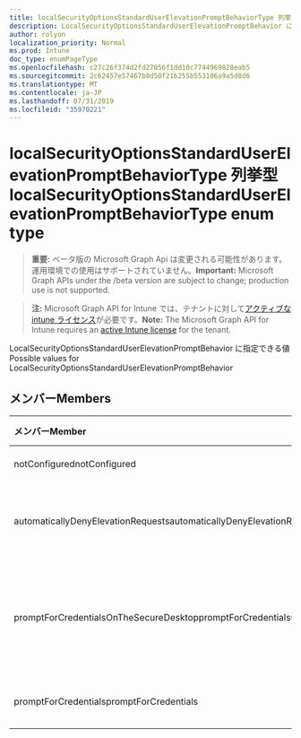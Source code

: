 ```yaml
---
title: localSecurityOptionsStandardUserElevationPromptBehaviorType 列挙型
description: LocalSecurityOptionsStandardUserElevationPromptBehavior に指定できる値
author: rolyon
localization_priority: Normal
ms.prod: Intune
doc_type: enumPageType
ms.openlocfilehash: c27c26f374d2fd27056f1dd10c7744969828eab5
ms.sourcegitcommit: 2c62457e57467b8d50f21b255b553106a9a5d8d6
ms.translationtype: MT
ms.contentlocale: ja-JP
ms.lasthandoff: 07/31/2019
ms.locfileid: "35970221"
---
```

# <a name="localsecurityoptionsstandarduserelevationpromptbehaviortype-enum-type"></a><span data-ttu-id="d2ad6-103">localSecurityOptionsStandardUserElevationPromptBehaviorType 列挙型</span><span class="sxs-lookup"><span data-stu-id="d2ad6-103">localSecurityOptionsStandardUserElevationPromptBehaviorType enum type</span></span>

> <span data-ttu-id="d2ad6-104">**重要:** ベータ版の Microsoft Graph Api は変更される可能性があります。運用環境での使用はサポートされていません。</span><span class="sxs-lookup"><span data-stu-id="d2ad6-104">**Important:** Microsoft Graph APIs under the /beta version are subject to change; production use is not supported.</span></span>

> <span data-ttu-id="d2ad6-105">**注:** Microsoft Graph API for Intune では、テナントに対して[アクティブな intune ライセンス](https://go.microsoft.com/fwlink/?linkid=839381)が必要です。</span><span class="sxs-lookup"><span data-stu-id="d2ad6-105">**Note:** The Microsoft Graph API for Intune requires an [active Intune license](https://go.microsoft.com/fwlink/?linkid=839381) for the tenant.</span></span>

<span data-ttu-id="d2ad6-106">LocalSecurityOptionsStandardUserElevationPromptBehavior に指定できる値</span><span class="sxs-lookup"><span data-stu-id="d2ad6-106">Possible values for LocalSecurityOptionsStandardUserElevationPromptBehavior</span></span>

## <a name="members"></a><span data-ttu-id="d2ad6-107">メンバー</span><span class="sxs-lookup"><span data-stu-id="d2ad6-107">Members</span></span>
|<span data-ttu-id="d2ad6-108">メンバー</span><span class="sxs-lookup"><span data-stu-id="d2ad6-108">Member</span></span>|<span data-ttu-id="d2ad6-109">値</span><span class="sxs-lookup"><span data-stu-id="d2ad6-109">Value</span></span>|<span data-ttu-id="d2ad6-110">説明</span><span class="sxs-lookup"><span data-stu-id="d2ad6-110">Description</span></span>|
|:---|:---|:---|
|<span data-ttu-id="d2ad6-111">notConfigured</span><span class="sxs-lookup"><span data-stu-id="d2ad6-111">notConfigured</span></span>|<span data-ttu-id="d2ad6-112">.0</span><span class="sxs-lookup"><span data-stu-id="d2ad6-112">0</span></span>|<span data-ttu-id="d2ad6-113">Not Configured</span><span class="sxs-lookup"><span data-stu-id="d2ad6-113">Not Configured</span></span>|
|<span data-ttu-id="d2ad6-114">automaticallyDenyElevationRequests</span><span class="sxs-lookup"><span data-stu-id="d2ad6-114">automaticallyDenyElevationRequests</span></span>|<span data-ttu-id="d2ad6-115">1-d</span><span class="sxs-lookup"><span data-stu-id="d2ad6-115">1</span></span>|<span data-ttu-id="d2ad6-116">昇格要求を自動的に拒否する</span><span class="sxs-lookup"><span data-stu-id="d2ad6-116">Automatically deny elevation requests</span></span>|
|<span data-ttu-id="d2ad6-117">promptForCredentialsOnTheSecureDesktop</span><span class="sxs-lookup"><span data-stu-id="d2ad6-117">promptForCredentialsOnTheSecureDesktop</span></span>|<span data-ttu-id="d2ad6-118">pbm-2</span><span class="sxs-lookup"><span data-stu-id="d2ad6-118">2</span></span>|<span data-ttu-id="d2ad6-119">セキュリティで保護されたデスクトップで資格情報の入力を求める</span><span class="sxs-lookup"><span data-stu-id="d2ad6-119">Prompt for credentials on the secure desktop</span></span>|
|<span data-ttu-id="d2ad6-120">promptForCredentials</span><span class="sxs-lookup"><span data-stu-id="d2ad6-120">promptForCredentials</span></span>|<span data-ttu-id="d2ad6-121">1/3</span><span class="sxs-lookup"><span data-stu-id="d2ad6-121">3</span></span>|<span data-ttu-id="d2ad6-122">資格情報の入力を求める</span><span class="sxs-lookup"><span data-stu-id="d2ad6-122">Prompt for credentials</span></span>|






